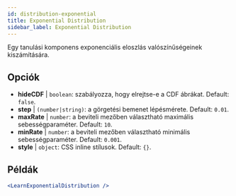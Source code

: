 ```yaml
---
id: distribution-exponential
title: Exponential Distribution
sidebar_label: Exponential Distribution
---
```


Egy tanulási komponens exponenciális eloszlás valószínűségeinek kiszámítására.

## Opciók

* __hideCDF__ | `boolean`: szabályozza, hogy elrejtse-e a CDF ábrákat. Default: `false`.
* __step__ | `(number|string)`: a görgetési bemenet lépésmérete. Default: `0.01`.
* __maxRate__ | `number`: a beviteli mezőben választható maximális sebességparaméter. Default: `10`.
* __minRate__ | `number`: a beviteli mezőben választható minimális sebességparaméter. Default: `0.001`.
* __style__ | `object`: CSS inline stílusok. Default: `{}`.


## Példák

```jsx live
<LearnExponentialDistribution />
```

